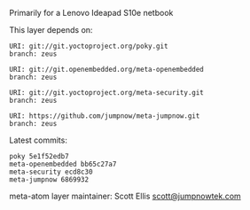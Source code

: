 Primarily for a Lenovo Ideapad S10e netbook

This layer depends on:

    URI: git://git.yoctoproject.org/poky.git
    branch: zeus

    URI: git://git.openembedded.org/meta-openembedded
    branch: zeus

    URI: git://git.yoctoproject.org/meta-security.git
    branch: zeus

    URI: https://github.com/jumpnow/meta-jumpnow.git
    branch: zeus


Latest commits:

    poky 5e1f52edb7
    meta-openembedded bb65c27a7
    meta-security ecd8c30
    meta-jumpnow 6869932


meta-atom layer maintainer: Scott Ellis <scott@jumpnowtek.com>
